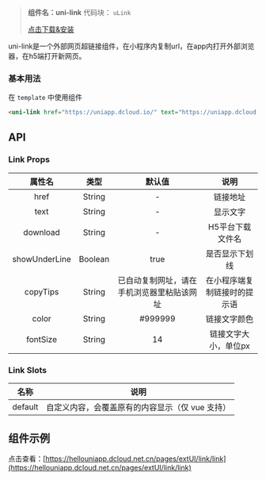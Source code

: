 > **组件名：uni-link**
> 代码块： `uLink`
> 
>  [点击下载&安装](https://ext.dcloud.net.cn/plugin?name=uni-link)

uni-link是一个外部网页超链接组件，在小程序内复制url，在app内打开外部浏览器，在h5端打开新网页。

### 基本用法

在 ``template`` 中使用组件

```html
<uni-link href="https://uniapp.dcloud.io/" text="https://uniapp.dcloud.io/"></uni-link>
```

## API

### Link Props

|属性名				|类型		|默认值										|说明							|
|:-:					|:-:		|:-:										|:-:							|
|href					|String	|-											|链接地址						|
|text					|String	|-											|显示文字						|
|download     |String |-                      |H5平台下载文件名        |
|showUnderLine|Boolean|true										|是否显示下划线					|
|copyTips			|String	|已自动复制网址，请在手机浏览器里粘贴该网址	|在小程序端复制链接时的提示语	|
|color				|String	|#999999								|链接文字颜色					|
|fontSize			|String	|14											|链接文字大小，单位px			|


### Link Slots

|名称|说明|					
|:-:|:-:|						
|default|自定义内容，会覆盖原有的内容显示（仅 vue 支持）|


## 组件示例

点击查看：[https://hellouniapp.dcloud.net.cn/pages/extUI/link/link](https://hellouniapp.dcloud.net.cn/pages/extUI/link/link)